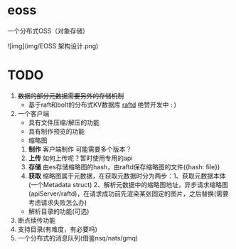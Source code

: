 # eoss
一个分布式OSS（对象存储）

![img](img/EOSS 架构设计.png)

# TODO

1. ~~数据的部分元数据需要另外的存储机制~~
    - 基于raft和bolt的分布式KV数据库 [raftd](https://github.com/impact-eintr/raftd) 绝赞开发中 : )
2. 一个客户端 
    - 具有文件压缩/解压的功能
    - 具有制作预览的功能
    -  缩略图
    1. **制作** 客户端制作 可能需要多个版本？
    2. **上传** 如何上传呢？暂时使用专用的api 
    3. **存储** 由es存储缩略图的hash，由raftd保存缩略图的文件({hash: file})
    4. **获取** 缩略图属于元数据，在获取元数据时分为两步：1、获取元数据本体(一个Metadata struct) 2、解析元数据中的缩略图地址，异步请求缩略图(apiServer/raftd)，在请求成功前先渲染某张固定的图片，之后替换(需要考虑请求失败怎么办)
    - 解析目录的功能(可选)
3. 断点续传功能
4. 支持目录(有难度，有必要吗)
5. 一个分布式的消息队列(借鉴nsq/nats/gmq)

